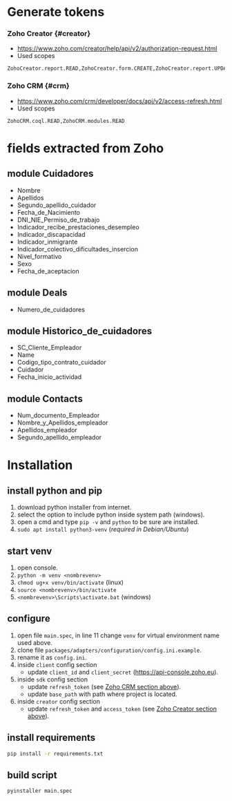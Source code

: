 # Generate tokens

### Zoho Creator {#creator}

- https://www.zoho.com/creator/help/api/v2/authorization-request.html
- Used scopes

```text
ZohoCreator.report.READ,ZohoCreator.form.CREATE,ZohoCreator.report.UPDATE,ZohoCreator.report.CREATE
```

### Zoho CRM {#crm}

- https://www.zoho.com/crm/developer/docs/api/v2/access-refresh.html
- Used scopes

```text
ZohoCRM.coql.READ,ZohoCRM.modules.READ
```

# fields extracted from Zoho

## module Cuidadores

- Nombre
- Apellidos
- Segundo_apellido_cuidador
- Fecha_de_Nacimiento
- DNI_NIE_Permiso_de_trabajo
- Indicador_recibe_prestaciones_desempleo
- Indicador_discapacidad
- Indicador_inmigrante
- Indicador_colectivo_dificultades_insercion
- Nivel_formativo
- Sexo
- Fecha_de_aceptacion

## module Deals

- Numero_de_cuidadores

## module Historico_de_cuidadores

- SC_Cliente_Empleador
- Name
- Codigo_tipo_contrato_cuidador
- Cuidador
- Fecha_inicio_actividad

## module Contacts

- Num_documento_Empleador
- Nombre_y_Apellidos_empleador
- Apellidos_empleador
- Segundo_apellido_empleador

# Installation

## install python and pip

1. download python installer from internet.
2. select the option to include python inside system path (windows).
3. open a cmd and type `pip -v` and `python` to be sure are installed.
4. `sudo apt install python3-venv` (*required in Debian/Ubuntu*)

## start venv

1. open console.
1. `python -m venv <nombrevenv>`
1. `chmod ug+x venv/bin/activate` (linux)
1. `source <nombrevenv>/bin/activate`
1. `<nombrevenv>\Scripts\activate.bat` (windows)

## configure

1. open file `main.spec`, in line 11 change `venv` for virtual environment name used above.
2. clone file `packages/adapters/configuration/config.ini.example`.
3. rename it as `config.ini`.
4. inside `client` config section
   - update `client_id` and `client_secret` (https://api-console.zoho.eu).
5. inside `sdk` config section
   - update `refresh_token` (see [Zoho CRM section above](#crm)).
   - update `base_path` with path where project is located.
6. inside `creator` config section
   - update `refresh_token` and `access_token` (see [Zoho Creator section above](#creator)).

## install requirements

```bash
pip install -r requirements.txt
```

## build script

```bash
pyinstaller main.spec
```
